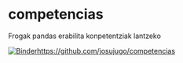 # competencias
Frogak pandas erabilita konpetentziak lantzeko


[![Binder](https://mybinder.org/badge_logo.svg)](https://mybinder.org/v2/gh/josujugo/competencias/master?filepath=competencias.ipynb)https://github.com/josujugo/competencias
